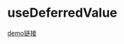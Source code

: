 # useDeferredValue
[demo链接](https://codesandbox.io/s/thirsty-fast-mtrdz8?file=/src/SearchResults.js)
